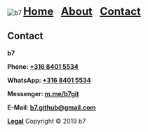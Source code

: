 <img alt="b7" src="favicon.ico"> <strong><font size="5"><a href="https://b7.github.io">Home</a> &nbsp; <a href="https://b7.github.io/about">About</a> &nbsp; <a href="https://b7.github.io/contact">Contact</a></font></strong>

## Contact
**b7**

**Phone: <a href="tel:+31684015534">+316 8401 5534</a>**

**WhatsApp: <a href="wa.me/31684015534">+316 8401 5534</a>**

**Messenger: <a href="http://m.me/b7git">m.me/b7git</a>**

**E-Mail: <a href="mailto:b7.github@gmail.com">b7.github@gmail.com</a>**

<strong><a href="https://b7.github.io/legal">Legal</a></strong> Copyright © 2019 b7

